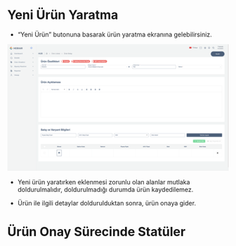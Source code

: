 
# Yeni Ürün Yaratma

* “Yeni Ürün” butonuna basarak ürün yaratma ekranına gelebilirsiniz. 

![screenshot](https://github.com/profcode1/a101docs/blob/main/m/Create-Product.png)

* Yeni ürün yaratırken eklenmesi zorunlu olan alanlar mutlaka doldurulmalıdır, doldurulmadığı durumda ürün kaydedilemez. 

* Ürün ile ilgili detaylar doldurulduktan sonra, ürün onaya gider.
 

# Ürün Onay Sürecinde Statüler
